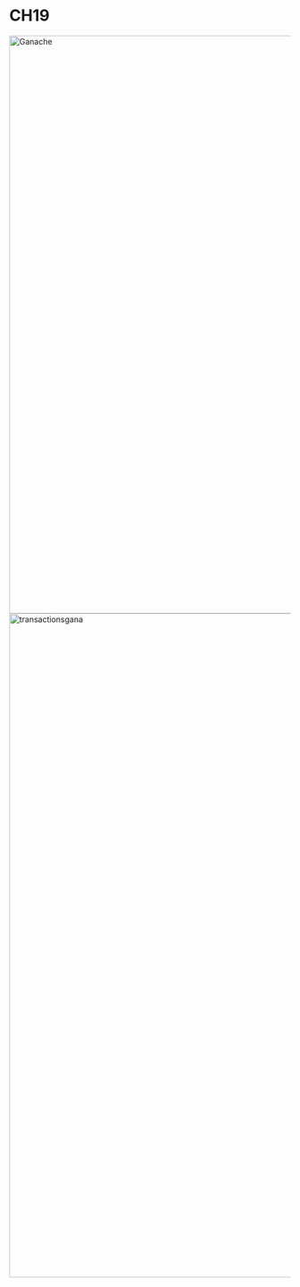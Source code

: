 # CH19





<img width="1033" alt="Ganache" src="https://user-images.githubusercontent.com/101309671/184497543-0e2d2017-ab76-40a7-9cbb-9ee1402cf42b.png">
<img width="1187" alt="transactionsgana" src="https://user-images.githubusercontent.com/101309671/184497640-22df5fe9-045f-41e0-b5e8-fe1d1be9a158.png">
